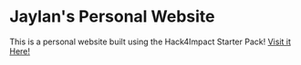# Jaylan's Personal Website
This is a personal website built using the Hack4Impact Starter Pack!
[Visit it Here!](https://jaylanwong.github.io)